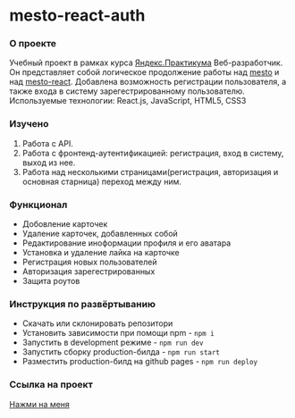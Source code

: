 <!-- # Здесь будет ваш проект на Реакте с авторизацией и регистрацией

Используйте ваши предыдущие наработки по проекту Mesto. Это может быть работа 11-го спринта или его улучшенная версия после 2-х последних спринтов. 

Все запросы на авторизацию, регистрацию и проверку токена должны работать через сервис `https://auth.nomoreparties.co`. Остальные запросы, не относящиеся к этой проектной работе могут быть к бэкенду из предыдущих спринтов.

Успехов!! -->
# mesto-react-auth

### О проекте
Учебный проект в рамках курса [Яндекс.Практикума](https://practicum.yandex.ru/web/) Веб-разработчик.
Он представляет собой логическое продолжение работы над [mesto](https://github.com/AmirAshizhev/mesto) и над [mesto-react](https://amirashizhev.github.io/mesto-react/).
Добавлена возможность регистрации пользователя, а также входа в систему зарегестрированному пользователю. 
Используемые технологии: React.js, JavaScript, HTML5, CSS3

### Изучено
1) Работа с API.
2) Работа с фронтенд-аутентификацией: регистрация, вход в систему, выход из нее.
3) Работа над несколькими страницами(регистрация, авторизация и основная старница) переход между ним.

### Функционал
* Добовление карточек
* Удаление карточек, добавленных собой
* Редактирование иноформации профиля и его аватара
* Установка и удаление лайка на карточке 
* Регистрация новых пользователей
* Авторизация зарегестрированных
* Защита роутов

### Инструкция по развёртыванию
- Скачать или склонировать репозитори
- Установить зависимости при помощи npm - `npm i`
- Запустить в development режиме - `npm run dev`
- Запустить сборку production-билда - `npm run start`
- Разместить production-билд на github pages - `npm run deploy`

### Ссылка на проект
[Нажми на меня](https://amirashizhev.github.io/react-mesto-auth/)
